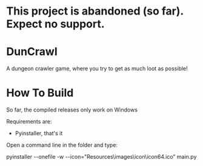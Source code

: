 # This project is abandoned (so far). Expect no support.

# DunCrawl
A dungeon crawler game, where you try to get as much loot as possible!

# How To Build
So far, the compiled releases only work on Windows

Requirements are:
  - Pyinstaller, that's it
  
Open a command line in the folder and type:

pyinstaller --onefile -w --icon="Resources\images\icon\icon64.ico" main.py
